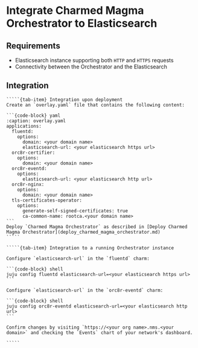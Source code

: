 # Integrate Charmed Magma Orchestrator to Elasticsearch

## Requirements

 - Elasticsearch instance supporting both `HTTP` and `HTTPS` requests
 - Connectivity between the Orchestrator and the Elasticsearch

## Integration

``````{tab-set}
`````{tab-item} Integration upon deployment
Create an `overlay.yaml` file that contains the following content:

```{code-block} yaml
:caption: overlay.yaml
applications:
  fluentd:
    options:
      domain: <your domain name>
      elasticsearch-url: <your elasticsearch https url>
  orc8r-certifier:
    options:
      domain: <your domain name>
  orc8r-eventd:
    options:
      elasticsearch-url: <your elasticsearch http url>
  orc8r-nginx:
    options:
      domain: <your domain name>
  tls-certificates-operator:
    options:
      generate-self-signed-certificates: true
      ca-common-name: rootca.<your domain name>
```
Deploy `Charmed Magma Orchestrator` as described in [Deploy Charmed Magma Orchestrator](deploy_charmed_magma_orchestrator.md)
`````

`````{tab-item} Integration to a running Orchestrator instance

Configure `elasticsearch-url` in the `fluentd` charm:

```{code-block} shell
juju config fluentd elasticsearch-url=<your elasticsearch https url>
```

Configure `elasticsearch-url` in the `orc8r-eventd` charm:

```{code-block} shell
juju config orc8r-eventd elasticsearch-url=<your elasticsearch http url>
```

Confirm changes by visiting `https://<your org name>.nms.<your domain>` and checking the `Events` chart of your network's dashboard.

`````
``````

